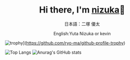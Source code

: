 <div align="center">
  <h1>Hi there, I'm <a href="https://yutanizuka.github.io/">nizuka</a>👋</h1> 	   
  <p>日本語：二塚 優太</p>
  <p>English:Yuta Nizuka or kevin</p>
</div>


 
![trophy](https://github-profile-trophy.vercel.app/?username=yutanizuka&theme=onedark&show_icons=ture&column=7)](https://github.com/ryo-ma/github-profile-trophy)

![Top Langs](https://github-readme-stats.vercel.app/api/top-langs/?username=yutanizuka&layout=compact)
![Anurag's GitHub stats](https://github-readme-stats.vercel.app/api?username=yutanizuka)

<!--
**nizuka/nizuka** is a ✨ _special_ ✨ repository because its `README.md` (this file) appears on your GitHub profile.

Here are some ideas to get you started:

- 🔭 I’m currently working on ...
- 🌱 I’m currently learning ...
- 👯 I’m looking to collaborate on ...
- 🤔 I’m looking for help with ...
- 💬 Ask me about ...
- 📫 How to reach me: ...
- 😄 Pronouns: ...
- ⚡ Fun fact: ...
-->
